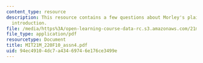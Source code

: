 ```yaml
---
content_type: resource
description: This resource contains a few questions about Morley's plaine and easie
  introduction.
file: /media/https%3A/open-learning-course-data-rc.s3.amazonaws.com/21m-220-early-music-fall-2010/94ec49104dc7a43469746e176ce3499e_MIT21M_220F10_assn4.pdf
file_type: application/pdf
resourcetype: Document
title: MIT21M_220F10_assn4.pdf
uid: 94ec4910-4dc7-a434-6974-6e176ce3499e
---
```

